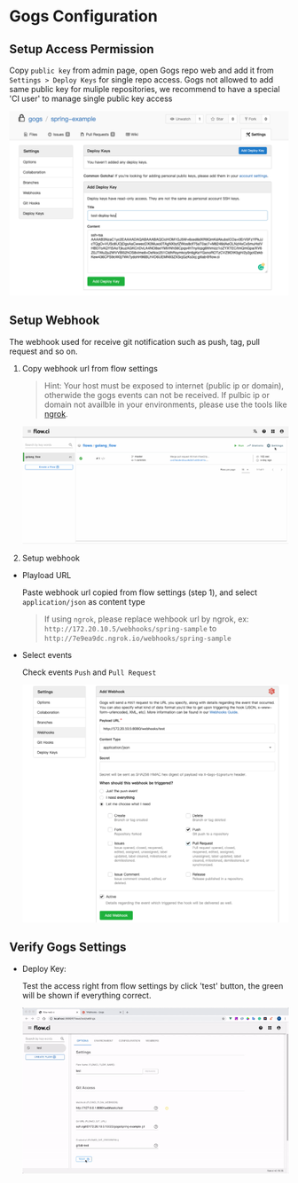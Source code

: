 # Gogs Configuration

## Setup Access Permission

Copy `public key` from admin page, open Gogs repo web and add it from `Settings > Deploy Keys` for single repo access. Gogs not allowed to add same public key for muliple repositories, we recommend to have a special 'CI user' to manage single public key access

![gogs_setup_deploy_key](../../_images/git/gogs_setup_deploy_key.png)

## Setup Webhook

The webhook used for receive git notification such as push, tag, pull request and so on.

1. Copy webhook url from flow settings
    > Hint: Your host must be exposed to internet (public ip or domain), otherwide the gogs events can not be received.
    > If pulbic ip or domain not availble in your environments, please use the tools like [ngrok](https://ngrok.com/).  

   ![webhook settings](../../_images/git/select_webhook_url.gif)

2. Setup webhook

- Playload URL
  
  Paste webhook url copied from flow settings (step 1), and select `application/json` as content type

  > If using `ngrok`, please replace wehbook url by ngrok, ex: `http://172.20.10.5/webhooks/spring-sample` to `http://7e9ea9dc.ngrok.io/webhooks/spring-sample`

- Select events
  
  Check events `Push` and `Pull Request`
  
  ![events](../../_images/git/gogs_setup_webhook.png)

## Verify Gogs Settings

- Deploy Key:
  
  Test the access right from flow settings by click 'test' button, the green will be shown if everything correct.

  ![gogs_test](../../_images/git/gogs_test_config.gif)